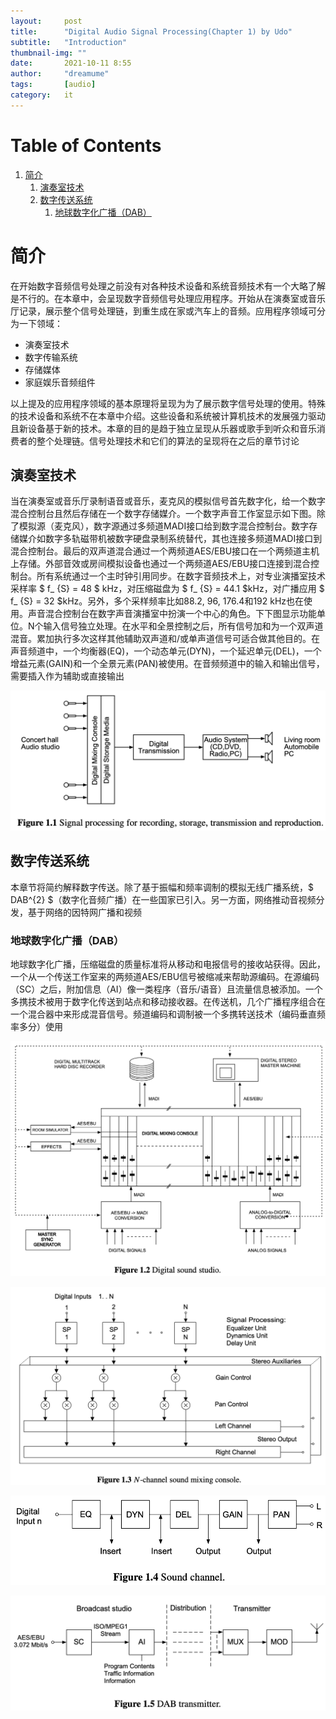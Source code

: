 ```yaml
---
layout:     post
title:      "Digital Audio Signal Processing(Chapter 1) by Udo"
subtitle:   "Introduction"
thumbnail-img: ""
date:       2021-10-11 8:55
author:     "dreamume"
tags: 		[audio]
category:   it
---
```

<head>
    <script src="https://cdn.mathjax.org/mathjax/latest/MathJax.js?config=TeX-AMS-MML_HTMLorMML" type="text/javascript"></script>
    <script type="text/x-mathjax-config">
        MathJax.Hub.Config({
            tex2jax: {
            skipTags: ['script', 'noscript', 'style', 'textarea', 'pre'],
            inlineMath: [['$','$']]
            }
        });
    </script>
</head>

# Table of Contents

1.  [简介](#org2b3fb01)
    1.  [演奏室技术](#orga7d311f)
    2.  [数字传送系统](#org02baf81)
        1.  [地球数字化广播（DAB）](#orgc6d5b96)


<a id="org2b3fb01"></a>

# 简介

在开始数字音频信号处理之前没有对各种技术设备和系统音频技术有一个大略了解是不行的。在本章中，会呈现数字音频信号处理应用程序。开始从在演奏室或音乐厅记录，展示整个信号处理链，到重生成在家或汽车上的音频。应用程序领域可分为一下领域：

-   演奏室技术
-   数字传输系统
-   存储媒体
-   家庭娱乐音频组件

以上提及的应用程序领域的基本原理将呈现为为了展示数字信号处理的使用。特殊的技术设备和系统不在本章中介绍。这些设备和系统被计算机技术的发展强力驱动且新设备基于新的技术。本章的目的是趋于独立呈现从乐器或歌手到听众和音乐消费者的整个处理链。信号处理技术和它们的算法的呈现将在之后的章节讨论


<a id="orga7d311f"></a>

## 演奏室技术

当在演奏室或音乐厅录制语音或音乐，麦克风的模拟信号首先数字化，给一个数字混合控制台且然后存储在一个数字存储媒介。一个数字声音工作室显示如下图。除了模拟源（麦克风），数字源通过多频道MADI接口给到数字混合控制台。数字存储媒介如数字多轨磁带机被数字硬盘录制系统替代，其也连接多频道MADI接口到混合控制台。最后的双声道混合通过一个两频道AES/EBU接口在一个两频道主机上存储。外部音效或房间模拟设备也通过一个两频道AES/EBU接口连接到混合控制台。所有系统通过一个主时钟引用同步。在数字音频技术上，对专业演播室技术采样率 $ f_ {S} = 48 $ kHz，对压缩磁盘为 $ f_ {S} = 44.1 $kHz，对广播应用 $ f_ {S} = 32 $kHz。另外，多个采样频率比如88.2, 96, 176.4和192 kHz也在使用。声音混合控制台在数字声音演播室中扮演一个中心的角色。下下图显示功能单位。N个输入信号独立处理。在水平和全景控制之后，所有信号加和为一个双声道混音。累加执行多次这样其他辅助双声道和/或单声道信号可适合做其他目的。在声音频道中，一个均衡器(EQ)，一个动态单元(DYN)，一个延迟单元(DEL)，一个增益元素(GAIN)和一个全景元素(PAN)被使用。在音频频道中的输入和输出信号，需要插入作为辅助或直接输出

![img](../img/signal_processing_for_recording_storage_transmission_and_reproduction.png)


<a id="org02baf81"></a>

## 数字传送系统

本章节将简约解释数字传送。除了基于振幅和频率调制的模拟无线广播系统，$ DAB^{2} $（数字化音频广播）在一些国家已引入。另一方面，网络推动音视频分发，基于网络的因特网广播和视频


<a id="orgc6d5b96"></a>

### 地球数字化广播（DAB）

地球数字化广播，压缩磁盘的质量标准将从移动和电报信号的接收站获得。因此，一个从一个传送工作室来的两频道AES/EBU信号被缩减来帮助源编码。在源编码（SC）之后，附加信息（AI）像一类程序（音乐/语音）且流量信息被添加。一个多携技术被用于数字化传送到站点和移动接收器。在传送机，几个广播程序组合在一个混合器中来形成混音信号。频道编码和调制被一个多携转送技术（编码垂直频率多分）使用

![img](../img/digital_sound_studio.png)

![img](../img/n_channel_sound_mixing_console.png)

![img](../img/sound_channel.png)

![img](../img/dab_transmitter.png)
